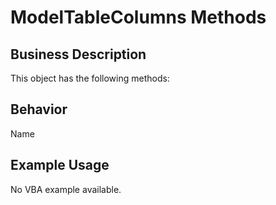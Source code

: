 # ModelTableColumns Methods

## Business Description
This object has the following methods:

## Behavior
Name

## Example Usage
No VBA example available.
